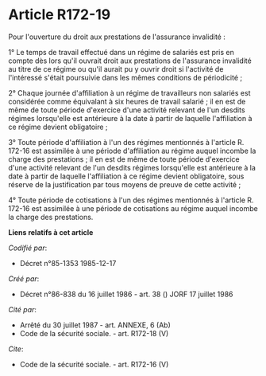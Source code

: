 # Article R172-19

Pour l'ouverture du droit aux prestations de l'assurance invalidité :

1° Le temps de travail effectué dans un régime de salariés est pris en compte dès lors qu'il ouvrait droit aux prestations de
l'assurance invalidité au titre de ce régime ou qu'il aurait pu y ouvrir droit si l'activité de l'intéressé s'était
poursuivie dans les mêmes conditions de périodicité ;

2° Chaque journée d'affiliation à un régime de travailleurs non salariés est considérée comme équivalant à six heures de
travail salarié ; il en est de même de toute période d'exercice d'une activité relevant de l'un desdits régimes lorsqu'elle
est antérieure à la date à partir de laquelle l'affiliation à ce régime devient obligatoire ;

3° Toute période d'affiliation à l'un des régimes mentionnés à l'article R. 172-16 est assimilée à une période d'affiliation
au régime auquel incombe la charge des prestations ; il en est de même de toute période d'exercice d'une activité relevant de
l'un desdits régimes lorsqu'elle est antérieure à la date à partir de laquelle l'affiliation à ce régime devient obligatoire,
sous réserve de la justification par tous moyens de preuve de cette activité ;

4° Toute période de cotisations à l'un des régimes mentionnés à l'article R. 172-16 est assimilée à une période de
cotisations au régime auquel incombe la charge des prestations.

**Liens relatifs à cet article**

_Codifié par_:

  - Décret n°85-1353 1985-12-17

_Créé par_:

  - Décret n°86-838 du 16 juillet 1986 - art. 38 () JORF 17 juillet 1986

_Cité par_:

  - Arrêté du 30 juillet 1987 - art. ANNEXE, 6 (Ab)
  - Code de la sécurité sociale. - art. R172-18 (V)

_Cite_:

  - Code de la sécurité sociale. - art. R172-16 (V)
